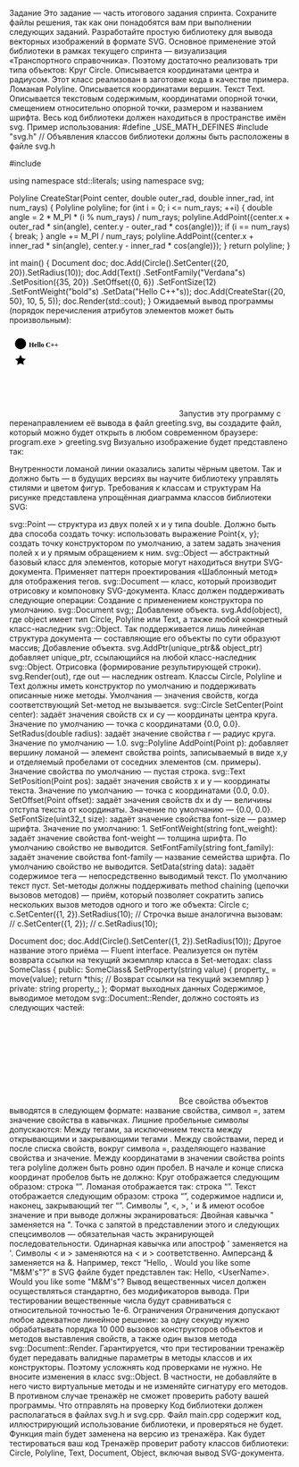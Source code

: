 Задание
Это задание — часть итогового задания спринта. Сохраните файлы решения, так как они понадобятся вам при выполнении следующих заданий.
Разработайте простую библиотеку для вывода векторных изображений в формате SVG. Основное применение этой библиотеки в рамках текущего спринта — визуализация «Транспортного справочника». Поэтому достаточно реализовать три типа объектов:
Круг Circle. Описывается координатами центра и радиусом. Этот класс реализован в заготовке кода в качестве примера.
Ломаная Polyline. Описывается координатами вершин.
Текст Text. Описывается текстовым содержимым, координатами опорной точки, смещением относительно опорной точки, размером и названием шрифта.
Весь код библиотеки должен находиться в пространстве имён svg.
Пример использования:
#define _USE_MATH_DEFINES
#include "svg.h" // Объявления классов библиотеки должны быть расположены в файле svg.h

#include <cmath>

using namespace std::literals;
using namespace svg;

Polyline CreateStar(Point center, double outer_rad, double inner_rad, int num_rays) {
    Polyline polyline;
    for (int i = 0; i <= num_rays; ++i) {
        double angle = 2 * M_PI * (i % num_rays) / num_rays;
        polyline.AddPoint({center.x + outer_rad * sin(angle), center.y - outer_rad * cos(angle)});
        if (i == num_rays) {
            break;
        }
        angle += M_PI / num_rays;
        polyline.AddPoint({center.x + inner_rad * sin(angle), center.y - inner_rad * cos(angle)});
    }
    return polyline;
}

int main() {
    Document doc;
    doc.Add(Circle().SetCenter({20, 20}).SetRadius(10));
    doc.Add(Text()
                .SetFontFamily("Verdana"s)
                .SetPosition({35, 20})
                .SetOffset({0, 6})
                .SetFontSize(12)
                .SetFontWeight("bold"s)
                .SetData("Hello C++"s));
    doc.Add(CreateStar({20, 50}, 10, 5, 5));
    doc.Render(std::cout);
} 
Ожидаемый вывод программы (порядок перечисления атрибутов элементов может быть произвольным):
<?xml version="1.0" encoding="UTF-8" ?>
<svg xmlns="http://www.w3.org/2000/svg" version="1.1">
  <circle cx="20" cy="20" r="10" />
  <text x="35" y="20" dx="0" dy="6" font-size="12" font-family="Verdana" font-weight="bold">Hello C++</text>
  <polyline points="20,40 22.9389,45.9549 29.5106,46.9098 24.7553,51.5451 25.8779,58.0902 20,55 14.1221,58.0902 15.2447,51.5451 10.4894,46.9098 17.0611,45.9549 20,40" />
</svg> 
Запустив эту программу с перенаправлением её вывода в файл greeting.svg, вы создадите файл, который можно будет открыть в любом современном браузере:
program.exe > greeting.svg 
Визуально изображение будет представлено так:

Внутренности ломаной линии оказались залиты чёрным цветом. Так и должно быть — в будущих версиях вы научите библиотеку управлять стилями и цветом фигур.
Требования к классам и структурам
На рисунке представлена упрощённая диаграмма классов библиотеки SVG:

svg::Point — структура из двух полей x и y типа double. Должно быть два способа создать точку:
использовать выражение Point{x, y};
создать точку конструктором по умолчанию, а затем задать значения полей x и y прямым обращением к ним.
svg::Object — абстрактный базовый класс для элементов, которые могут находиться внутри SVG-документа. Применяет паттерн проектирования «Шаблонный метод»‎ для отображения тегов.
svg::Document — класс, который производит отрисовку и компоновку SVG-документа. Класс должен поддерживать следующие операции:
Создание с применением конструктора по умолчанию.
svg::Document svg;;
Добавление объекта. svg.Add(object), где object имеет тип Circle, Polyline или Text, а также любой конкретный класс-наследник svg::Object. Так поддерживается лишь линейная структура документа — составляющие его объекты по сути образуют массив;
Добавление объекта. svg.AddPtr(unique_ptr<Object>&& object_ptr) добавляет unique_ptr, ссылающийся на любой класс-наследник svg::Object.
Отрисовка (формирование результирующей строки). svg.Render(out), где out — наследник ostream.
Классы Circle, Polyline и Text должны иметь конструктор по умолчанию и поддерживать описанные ниже методы. Умолчания — значения свойств, когда соответствующий Set-метод не вызывается.
svg::Circle
SetCenter(Point center): задаёт значения свойств cx и cy — координаты центра круга. Значение по умолчанию — точка с координатами {0.0, 0.0}.
SetRadus(double radius): задаёт значение свойства r — радиус круга. Значение по умолчанию — 1.0.
svg::Polyline
AddPoint(Point p): добавляет вершину ломаной — элемент свойства points, записываемый в виде x,y и отделяемый пробелами от соседних элементов (см. примеры). Значение свойства по умолчанию — пустая строка.
svg::Text
SetPosition(Point pos): задаёт значения свойств x и y — координаты текста. Значение по умолчанию — точка с координатами {0.0, 0.0}.
SetOffset(Point offset): задаёт значения свойств dx и dy — величины отступа текста от координаты. Значение по умолчанию — {0.0, 0.0}.
SetFontSize(uint32_t size): задаёт значение свойства font-size — размер шрифта. Значение по умолчанию: 1.
SetFontWeight(string font_weight): задаёт значение свойства font-weight — толщина шрифта. По умолчанию свойство не выводится.
SetFontFamily(string font_family): задаёт значение свойства font-family — название семейства шрифта. По умолчанию свойство не выводится.
SetData(string data): задаёт содержимое тега <text> — непосредственно выводимый текст. По умолчанию текст пуст.
Set-методы должны поддерживать method chaining (цепочки вызовов методов) — приём, который позволяет сократить запись нескольких вызов методов одного и того же объекта:
Circle c;
c.SetCenter({1, 2}).SetRadius(10);
// Строчка выше аналогична вызовам:
// c.SetCenter({1, 2});
// c.SetRadius(10);

Document doc;
doc.Add(Circle().SetCenter({1, 2}).SetRadius(10)); 
Другое название этого приёма — Fluent interface. Реализуется он путём возврата ссылки на текущий экземпляр класса в Set-методах:
class SomeClass {
public:
    SomeClass& SetProperty(string value) {
        property_ = move(value);
        return *this; // Возврат ссылки на текущий экземпляр
    }
private:
    string property_;
}; 
Формат выходных данных
Содержимое, выводимое методом svg::Document::Render, должно состоять из следующих частей:
<?xml version="1.0" encoding="UTF-8" ?>
<svg xmlns="http://www.w3.org/2000/svg" version="1.1">
Объекты, добавленные с помощью svg::Document::Add, в порядке их добавления
</svg>
Все свойства объектов выводятся в следующем формате: название свойства, символ =, затем значение свойства в кавычках.
Лишние пробельные символы допускаются:
Между тегами, за исключением текста между открывающими и закрывающими тегами <text>.
Между свойствами, перед и после списка свойств, вокруг символа =, разделяющего название свойства и значение.
Между координатами в значении свойства points тега polyline должен быть ровно один пробел.  В начале и конце списка координат пробелов быть не должно:
<polyline points="20,40 22.9389,45.9549 29.5106,46.9098" /> 
Круг отображается следующим образом: строка “<circle ”, затем через пробел свойства в произвольном порядке, затем строка “/>”.
Ломаная отображается так: строка “<polyline ”, затем через пробел свойства в произвольном порядке, затем строка “/>”.
Текст отображается следующим образом: строка “<text ”, затем через пробел свойства в произвольном порядке, затем символ “>”, содержимое надписи и, наконец, закрывающий тег “</text>”. Символы ", <, >, ' и & имеют особое значение и при выводе должны экранироваться:
Двойная кавычка " заменяется на &quot;. Точка с запятой в представлении этого и следующих спецсимволов — обязательная часть экранирующей последовательности.
Одинарная кавычка или апостроф ' заменяется на &apos;.
Символы < и > заменяются на &lt; и &gt; соответственно.
Амперсанд & заменяется на &amp;.
Например, текст “Hello, <UserName>. Would you like some "M&M's"?” в SVG файле будет представлен так:
<text>Hello, &lt;UserName&gt;. Would you like some &quot;M&amp;M&apos;s&quot;?</text> 
Вывод вещественных чисел должен осуществляться стандартно, без модификаторов вывода. При тестировании вещественные числа будут сравниваться с относительной точностью 1e-6.
Ограничения
Ограничения допускают любое адекватное линейное решение: за одну секунду нужно обрабатывать порядка 10 000 вызовов конструкторов объектов и методов выставления свойств, а также один вызов метода svg::Document::Render.
Гарантируется, что при тестировании тренажёр будет передавать валидные параметры в методы классов и их конструкторы. Поэтому усложнять код проверками не нужно.
Не вносите изменения в класс svg::Object. В частности, не добавляйте в него чисто виртуальные методы и не изменяйте сигнатуру его методов. В противном случае тренажёр не сможет проверить работу вашей программы.
Что отправлять на проверку
Код библиотеки должен располагаться в файлах svg.h и svg.cpp. Файл main.cpp содержит код, иллюстрирующий использование библиотеки, и проверяться не будет. Функция main будет заменена на версию из тренажёра.
Как будет тестироваться ваш код
Тренажёр проверит работу классов библиотеки: Circle, Polyline, Text, Document, Object, включая вывод SVG-документа.
